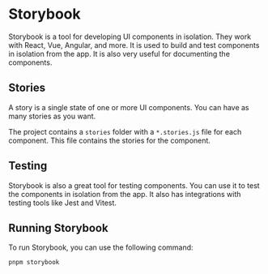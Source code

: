 # Storybook

Storybook is a tool for developing UI components in isolation. They work with React, Vue, Angular, and more. It is used to build and test components in isolation from the app.
It is also very useful for documenting the components.

## Stories

A story is a single state of one or more UI components. You can have as many stories as you want.

The project contains a `stories` folder with a `*.stories.js` file for each component. This file contains the stories for the component.

## Testing

Storybook is also a great tool for testing components. You can use it to test the components in isolation from the app. It also has integrations with testing tools like Jest and Vitest.

## Running Storybook

To run Storybook, you can use the following command:

```bash
pnpm storybook
```